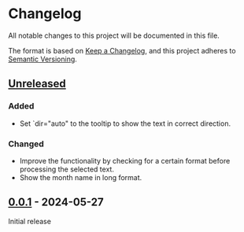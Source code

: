 # Changelog

All notable changes to this project will be documented in this file.

The format is based on [Keep a Changelog](https://keepachangelog.com/en/1.1.0/),
and this project adheres to [Semantic Versioning](https://semver.org/spec/v2.0.0.html).

## [Unreleased]

### Added
- Set `dir="auto" to the tooltip to show the text in correct direction.

### Changed
- Improve the functionality by checking for a certain format before processing the selected text.
- Show the month name in long format.

## [0.0.1] - 2024-05-27
Initial release

[unreleased]: https://framagit.org/ahangarha/gregorian-to-jalali-web-extension/-/compare/0.0.1...HEAD
[0.0.1]: https://framagit.org/ahangarha/gregorian-to-jalali-web-extension/-/tags/0.0.1
